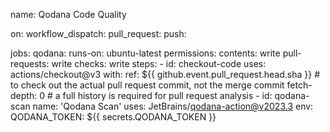 name: Qodana Code Quality

on:
  workflow_dispatch:
  pull_request:
  push:

jobs:
  qodana:
    runs-on: ubuntu-latest
    permissions:
      contents: write
      pull-requests: write
      checks: write
    steps:
      - id: checkout-code
		uses: actions/checkout@v3
        with:
          ref: ${{ github.event.pull_request.head.sha }}  # to check out the actual pull request commit, not the merge commit
          fetch-depth: 0  # a full history is required for pull request analysis
      - id: qodana-scan
	    name: 'Qodana Scan'
        uses: JetBrains/qodana-action@v2023.3
        env:
          QODANA_TOKEN: ${{ secrets.QODANA_TOKEN }}

